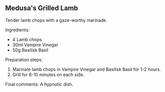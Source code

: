 ## Medusa's Grilled Lamb

Tender lamb chops with a gaze-worthy marinade.

Ingredients:

* 4 Lamb chops
* 30ml Vampire Vinegar
* 50g Basilisk Basil

Preparation steps:

1. Marinate lamb chops in Vampire Vinegar and Basilisk Basil for 1-2 hours.
2. Grill for 8-10 minutes on each side.

Final comments: A hypnotic dish.

